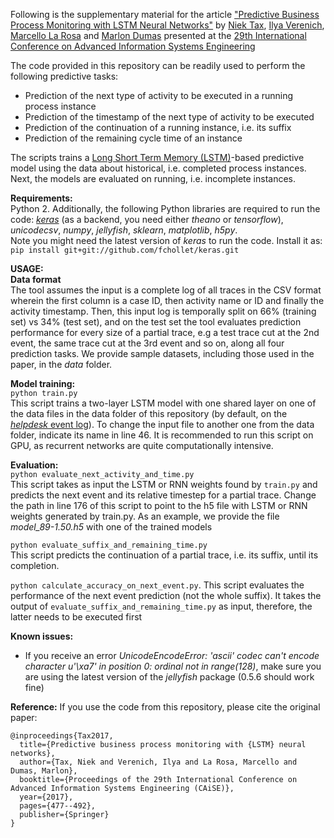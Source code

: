 Following is the supplementary material for the article ["Predictive Business Process Monitoring with
LSTM Neural Networks"](https://arxiv.org/abs/1612.02130) by [Niek Tax](https://scholar.google.com.au/citations?user=XkRvCC4AAAAJ&hl=en&oi=ao), [Ilya Verenich](https://scholar.google.com.au/citations?user=xRa_fyMAAAAJ&hl=en&oi=ao), [Marcello La Rosa](http://www.marcellolarosa.com/) and [Marlon Dumas](http://kodu.ut.ee/~dumas/) presented at the [29th International Conference on Advanced Information Systems Engineering](http://caise2017.paluno.de/welcome/)

The code provided in this repository can be readily used to perform the following predictive tasks:
* Prediction of the next type of activity to be executed in a running process instance
* Prediction of the timestamp of the next type of activity to be executed
* Prediction of the continuation of a running instance, i.e. its suffix
* Prediction of the remaining cycle time of an instance

The scripts trains a [Long Short Term Memory (LSTM)](http://colah.github.io/posts/2015-08-Understanding-LSTMs/)-based predictive model using the data about historical, i.e. completed process instances. Next, the models are evaluated on running, i.e. incomplete instances.

**Requirements:**   
Python 2. Additionally, the following Python libraries are required to run the code: [_keras_](https://keras.io/) (as a backend, you need either _theano_ or _tensorflow_), _unicodecsv_, _numpy_, _jellyfish_, _sklearn_, _matplotlib_, _h5py_.  
Note you might need the latest version of _keras_ to run the code. Install it as:    
`pip install git+git://github.com/fchollet/keras.git`

**USAGE:**  
**Data format**   
The tool assumes the input is a complete log of all traces in the CSV format wherein the first column is a case ID, then activity name or ID and finally the activity timestamp. Then, this input log is temporally split on 66% (training set) vs 34% (test set), and on the test set the tool evaluates prediction performance for every size of a partial trace, e.g a test trace cut at the 2nd event, the same trace cut at the 3rd event and so on, along all four prediction tasks. We provide sample datasets, including those used in the paper, in the _data_ folder.

**Model training:**   
`python train.py`    
This script trains a two-layer LSTM model with one shared layer on one of the data files in the data folder of this repository (by default, on the [_helpdesk_ event log](https://data.mendeley.com/datasets/39bp3vv62t/1)). To change the input file to another one from the data folder, indicate its name in line 46. It is recommended to run this script on GPU, as recurrent networks are quite computationally intensive. 

**Evaluation:**  
`python evaluate_next_activity_and_time.py`   
This script takes as input the LSTM or RNN weights found by `train.py` and predicts the next event and its relative timestep for a partial trace. Change the path in line 176 of this script to point to the h5 file with LSTM or RNN weights generated by train.py. As an example, we provide the file _model_89-1.50.h5_ with one of the trained models

`python evaluate_suffix_and_remaining_time.py`   
This script predicts the continuation of a partial trace, i.e. its suffix, until its completion.

`python calculate_accuracy_on_next_event.py`.
This script evaluates the performance of the next event prediction (not the whole suffix). It takes the output of `evaluate_suffix_and_remaining_time.py` as input, therefore, the latter needs to be executed first

**Known issues:**
* If you receive an error _UnicodeEncodeError: 'ascii' codec can't encode character u'\xa7' in position 0: ordinal not in range(128)_, make sure you are using the latest version of the _jellyfish_ package (0.5.6 should work fine)

**Reference:**
If you use the code from this repository, please cite the original paper:
```
@inproceedings{Tax2017,
  title={Predictive business process monitoring with {LSTM} neural networks},
  author={Tax, Niek and Verenich, Ilya and La Rosa, Marcello and Dumas, Marlon},
  booktitle={Proceedings of the 29th International Conference on Advanced Information Systems Engineering (CAiSE)},
  year={2017},
  pages={477--492},
  publisher={Springer}
}
```
